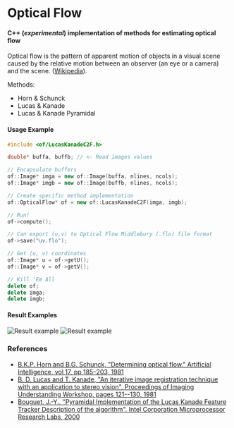# Optical Flow
#### C++ (_experimental_) implementation of methods for estimating optical flow

Optical flow is the pattern of apparent motion of objects in a visual scene caused by the relative motion between an observer (an eye or a camera) and the scene. ([Wikipedia](https://en.wikipedia.org/wiki/Optical_flow/)).

Methods:
* Horn & Schunck
* Lucas & Kanade
* Lucas & Kanade Pyramidal

#### Usage Example
```cpp
#include <of/LucasKanadeC2F.h>

double* buffa, buffb; // <- Read images values

// Encapsulate buffers
of::Image* imga = new of::Image(buffa, nlines, ncols);
of::Image* imgb = new of::Image(buffb, nlines, ncols);

// Create specific method implementation
of::OpticalFlow* of = new of::LucasKanadeC2F(imga, imgb);

// Run!
of->compute();

// Can export (u,v) to Optical Flow Middlebury (.flo) file format
of->save("uv.flo");

// Get (u, v) coordinates
of::Image* u = of->getU();
of::Image* v = of->getV();

// Kill 'Em All
delete of;
delete imga;
delete imgb;
```

#### Result Examples
![Result example](https://github.com/uba/of/wiki/images/lkc2f-animation-Backyard.gif)
![Result example](https://github.com/uba/of/wiki/images/lkc2f-animation-Evergreen.gif)

### References
* [B.K.P. Horn and B.G. Schunck, "Determining optical flow." Artificial Intelligence, vol 17, pp 185–203, 1981](http://dspace.mit.edu/handle/1721.1/6337)
* [B. D. Lucas and T. Kanade, "An iterative image registration technique with an application to stereo vision". Proceedings of Imaging Understanding Workshop, pages 121--130, 1981]( http://www-cse.ucsd.edu/classes/sp02/cse252/lucaskanade81.pdf)
* [Bouguet, J.-Y., "Pyramidal Implementation of the Lucas Kanade Feature Tracker Description of the algorithm". Intel Corporation Microprocessor Research Labs, 2000](http://robots.stanford.edu/cs223b04/algo_tracking.pdf)
